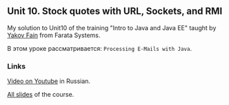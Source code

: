 
## Unit 10. Stock quotes with URL, Sockets, and RMI

My solution to Unit10 of the training "Intro to Java and Java EE" taught by [Yakov Fain](https://github.com/yfain) from Farata Systems.

В этом уроке рассматривается: `Processing E-Mails with Java`.

### Links

[Video on Youtube](http://www.youtube.com/watch?v=XM-k3l5RByk&list=UUnExw5tVdA3TJeb4kmCd-JQ) in Russian.

[All slides](https://code.google.com/p/practicaljava/wiki/Slides) of the course.
